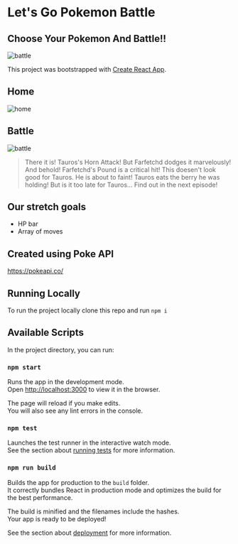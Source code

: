 # Let's Go Pokemon Battle

## Choose Your Pokemon And Battle!!

![battle](https://media.giphy.com/media/7ISIRaCMrgFfa/giphy.gif)

This project was bootstrapped with [Create React App](https://github.com/facebook/create-react-app).

## Home

![home](https://i.imgur.com/WUT8bj3.png)

## Battle

![battle](https://i.imgur.com/GvmnmZ7.png)

> There it is! Tauros's Horn Attack!
> But Farfetchd dodges it marvelously! And behold! Farfetchd's Pound is a critical hit! This doesen't look good for Tauros. He is about to faint! Tauros eats the berry he was holding! But is it too late for Tauros... Find out in the next episode!

## Our stretch goals

- HP bar
- Array of moves

## Created using Poke API

https://pokeapi.co/

## Running Locally

To run the project locally clone this repo and run `npm i`

## Available Scripts

In the project directory, you can run:

### `npm start`

Runs the app in the development mode.<br />
Open [http://localhost:3000](http://localhost:3000) to view it in the browser.

The page will reload if you make edits.<br />
You will also see any lint errors in the console.

### `npm test`

Launches the test runner in the interactive watch mode.<br />
See the section about [running tests](https://facebook.github.io/create-react-app/docs/running-tests) for more information.

### `npm run build`

Builds the app for production to the `build` folder.<br />
It correctly bundles React in production mode and optimizes the build for the best performance.

The build is minified and the filenames include the hashes.<br />
Your app is ready to be deployed!

See the section about [deployment](https://facebook.github.io/create-react-app/docs/deployment) for more information.
